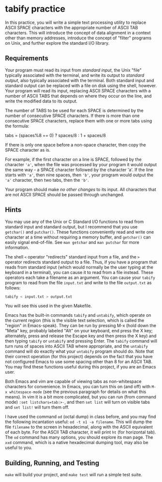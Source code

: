 tabify practice
===

In this practice, you will write a simple text processing utility to replace
ASCII SPACE characters with the appropriate number of ASCII TAB
characters.  This will introduce the concept of data alignment in a context
other than memory addresses, introduce the concept of "filter" programs on
Unix, and further explore the standard I/O library.

Requirements
---

Your program must read its input from _standard input_, the Unix "file"
typically associated with the terminal, and write its output to
_standard output_, also typically associated with the terminal.  Both
standard input and standard output can be replaced with a file on disk
using the shell, however.  Your program will read its input, replacing
ASCII SPACE characters with a number of ASCII TABS that depends on where they
occur on the line, and write the modified data to its output.

The number of TABS to be used for each SPACE is determined by the number
of consecutive SPACE characters. If there is more than one consecutive
SPACE characters, replace them with one or more tabs using the formula:

tabs = (spaces%8 == 0) ? spaces/8 : 1 + spaces/8

If there is only one space before a non-space character, then copy the
SPACE character as is.

For example, if the first character on a line is SPACE, followed by the
character `'a'`, when the file was processed by your program it would
output the same way - a SPACE character followed by the character 'a'.
If the line starts with `'a'`, then nine spaces, then `'b'`, your program
would output the `'a'` character, then two tabs, then the `'b'`.

Your program should make _no other changes_ to its input.  All
characters that are not ASCII SPACE should be passed through unchanged.

Hints
---

You may use any of the Unix or C Standard I/O functions to read from
standard input and standard output, but I recommend that you use
`getchar()` and `putchar()`.  These functions conveniently read and
write one character at a time without requiring a memory buffer, and
`getchar()` can easily signal end-of-file.  See `man getchar` and
`man putchar` for more information.

The shell `<` operator "redirects" standard input from a file, and the
`>` operator redirects standard output to a file.  Thus, if you have a
program that reads from standard input (which would normally be the user
typing at the keyboard in a terminal), you can cause it to read from a
file instead.  These operators each take a filename as an argument.  You
can cause your `tabify` program to read from the file `input.txt` and
write to the file `output.txt` as follows:

```sh
tabify < input.txt > output.txt
```

You will see this used in the given Makefile.

Emacs has the built-in commands `tabify` and `untabify`, which operate
on the current region (this is the visible text selection, which is
called the "region" in Emacs-speak).  They can be run by pressing M-x
(hold down the "Meta" key, probably labeled "Alt" on your keyboard, end
press the X key; alternately, press and release the Escape key and then
press the X key) and then typing `tabify` or `untabify` and pressing
Enter.  The `tabify` command will turn runs of spaces into ASCII TAB
where appropriate, and the `untabify` command will do exactly what your
`untabify` program should do.  Note that their correct operation (for
this project) depends on the fact that you have not configured Emacs to
use some spacing other than 8 for an ASCII TAB.  You may find these
functions useful during this project, if you are an Emacs user.

Both Emacs and vim are capable of viewing tabs as non-whitespace
characters for convenience.  In Emacs, you can turn this on (and off)
with `M-x whitespace-mode` (see the previous paragraph for details on
what this means).  In vim it is a bit more complicated, but you can run
(from command mode) `:set listchars=tab:>-`, and then `set list` will
turn on visible tabs and `set list!` will turn them off.

I have used the command `od` (octal dump) in class before, and you may
find the following incantation useful: `od -t x1 -a filename`.  This
will dump the file `filename` to the screen in hexadecimal, along with
the ASCII equivalent of each byte.  For the ASCII TAB character, it will
print `ht` (for horizontal tab).  The `od` command has many options, you
should explore its man page.  The `xxd` command, which is a native
hexadecimal dumping tool, may also be useful to you.

Building, Running, and Testing
---

`make` will build your project, and `make test` will run a
simple test suite.

